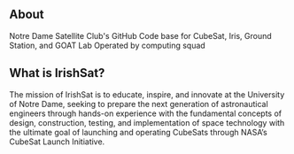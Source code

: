 ## About

Notre Dame Satellite Club's GitHub
Code base for CubeSat, Iris, Ground Station, and GOAT Lab
Operated by computing squad

## What is IrishSat?

The mission of IrishSat is to educate, inspire, and innovate at the University of Notre Dame, seeking to prepare the next generation of astronautical engineers through hands-on experience with the fundamental concepts of design, construction, testing, and implementation of space technology with the ultimate goal of launching and operating CubeSats through NASA’s CubeSat Launch Initiative.
